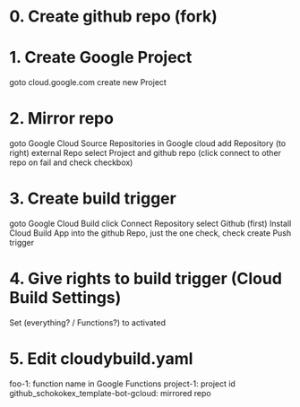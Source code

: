 # 0. Create github repo (fork)
# 1. Create Google Project
goto cloud.google.com
create new Project
# 2. Mirror repo
goto Google Cloud Source Repositories in Google cloud
add Repository (to right)
external Repo
select Project and github repo
(click connect to other repo on fail and check checkbox)
# 3. Create build trigger
goto Google Cloud Build
click Connect Repository
select Github (first)
Install Cloud Build App into the github Repo, just the one
check, check
create Push trigger
# 4. Give rights to build trigger (Cloud Build Settings)
Set (everything? / Functions?) to activated
# 5. Edit cloudybuild.yaml
foo-1: function name in Google Functions
project-1: project id
github_schokokex_template-bot-gcloud: mirrored repo
